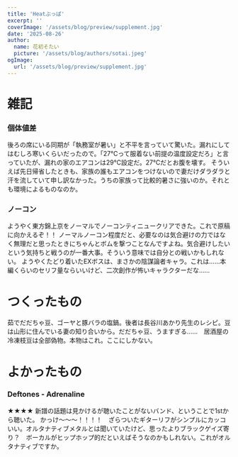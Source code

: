 ```yaml
---
title: 'Heatぶっぱ'
excerpt: ''
coverImage: '/assets/blog/preview/supplement.jpg'
date: '2025-08-26'
author:
  name: 花初そたい
  picture: '/assets/blog/authors/sotai.jpeg'
ogImage:
  url: '/assets/blog/preview/supplement.jpg'
---
```

# 雑記
### 個体値差
後ろの席にいる同期が「執務室が暑い」と不平を言っていて驚いた。漏れにしてはむしろ寒いくらいだったので。「27℃って服着ない前提の温度設定だろ」と言っていたが、漏れの家のエアコンは29℃設定だ。27℃だとお腹を壊す。
そういえば先日帰省したときも、家族の誰もエアコンをつけないので妻だけダラダラと汗を流していて申し訳なかった。うちの家族って比較的暑さに強いのか。それとも環境によるものなのか。

### ノーコン
ようやく東方錦上京をノーマルでノーコンティニュークリアできた。これで原稿に向かえるぞ！！
ノーマルノーコン程度だと、必要なのは気合避けの力ではなく無理だと思ったときにちゃんとボムを撃つことなんですよね。気合避けしたいという気持ちと戦うのが一番大事。そういう意味では自分との戦いかもしれない。
ようやくたどり着いたEXボスは、まさかの陰謀論者キャラ。これは……本編くらいのセリフ量ならいいけど、二次創作が怖いキャラクターだな……

# つくったもの
茹でだだちゃ豆、ゴーヤと豚バラの塩鍋。後者は長谷川あかり先生のレシピ。豆は山形に住んでいる妻の知り合いから。だだちゃ豆、うますぎる……　居酒屋の冷凍枝豆は全部偽物。本物はこれ。ここにしかない。

# よかったもの
### Deftones - Adrenaline
★★★★
新譜の話題は見かけるが聴いたことがないバンド、ということで1stから聴いた。
かっけ～～～！！！！　ざらついたギターリフがシンプルにカッコいい。オルタナティブメタルとは聞いていたけど、思ったよりブラックゲイズ寄り？　ボーカルがヒップホップ的だといえばそうなのかもしれない。これがオルタナティブですか。
